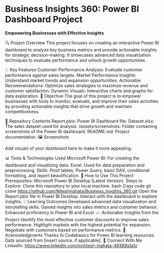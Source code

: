 # Business Insights 360: Power BI Dashboard Project
**Empowering Businesses with Effective Insights**

🔍 Project Overview
This project focuses on creating an interactive Power BI dashboard to analyze key business metrics and provide actionable insights for strategic decision-making. It showcases advanced data visualization techniques to evaluate performance and unlock growth opportunities.

✨ Key Features
Customer Performance Analysis: Evaluate customer performance against sales targets.
Market Performance Insights: Understand market trends and expansion opportunities.
Actionable Recommendations: Optimize sales strategies to maximize revenue and customer satisfaction.
Dynamic Visuals: Interactive charts and graphs for data exploration.
🎯 Objective
The goal of this project is to empower businesses with tools to monitor, evaluate, and improve their sales activities by providing actionable insights that drive growth and maintain competitiveness.

📂 Repository Contents
Report.pbix: Power BI Dashboard file.
Dataset.xlsx: The sales dataset used for analysis.
/assets/screenshots: Folder containing screenshots of the Power BI dashboard.
README.md: Project documentation.
🖼️ Screenshots

Add visuals of your dashboard here to make it more appealing.

📊 Tools & Technologies Used
Microsoft Power BI: For creating the dashboard and visualizing data.
Excel: Used for data preparation and preprocessing.
Skills: Pivot tables, Power Query, basic DAX, conditional formatting, and report beautification.
🚀 How to Use This Project
Prerequisites:
Microsoft Power BI Desktop (Latest Version).
Steps to Explore:
Clone this repository to your local machine.
bash
Copy code
git clone https://github.com/Nileshmahata/Business_Insgihts_360.git
Open the Report.pbix file in Power BI Desktop.
Interact with the dashboard to explore insights.
💡 Learning Outcomes
Developed advanced data visualization and storytelling skills.
Gained insights into sales metrics and customer behavior.
Enhanced proficiency in Power BI and Excel.
📈 Actionable Insights from the Project
Identify the most effective customer discounts to improve sales performance.
Highlight markets with the highest potential for expansion.
Negotiate with customers based on performance metrics.
🙏 Acknowledgments
Thanks to Codebasics for Power BI learning resources.
Data sourced from [insert source, if applicable].
🌟 Connect With Me
LinkedIn: https://www.linkedin.com/in/nilesh-mahata-49389a1a5/

